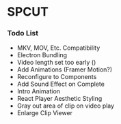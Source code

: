 # SPCUT

### Todo List
- MKV, MOV, Etc. Compatibility 
- Electron Bundling
- Video length set too early ()
- Add Animations (Framer Motion?)
- Reconfigure to Components
- Add Sound Effect on Complete
- Intro Animation
- React Player Aesthetic Styling
- Gray out area of clip on video play
- Enlarge Clip Viewer